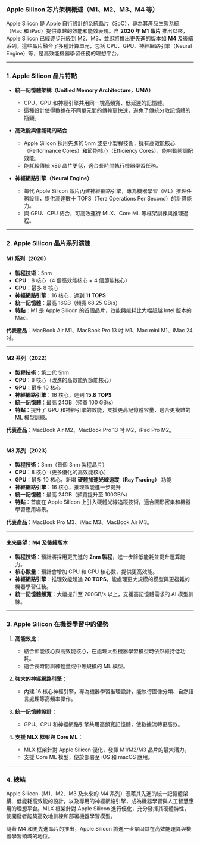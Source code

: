 ### **Apple Silicon 芯片架構概述（M1、M2、M3、M4 等）**

Apple Silicon 是 Apple 自行設計的系統晶片（SoC），專為其產品生態系統（Mac 和 iPad）提供卓越的效能和能效表現。自 **2020 年 M1 晶片** 推出以來，Apple Silicon 已經逐步升級到 M2、M3，並即將推出更先進的版本如 **M4** 及後續系列。這些晶片融合了多種計算單元，包括 CPU、GPU、神經網路引擎（Neural Engine）等，是高效能機器學習任務的理想平台。

---

### **1. Apple Silicon 晶片特點**

- **統一記憶體架構（Unified Memory Architecture，UMA）**  
   - CPU、GPU 和神經引擎共用同一塊高頻寬、低延遲的記憶體。  
   - 這種設計使得數據在不同單元間的傳輸更快速，避免了傳統分散記憶體的瓶頸。  

- **高效能與低能耗的結合**  
   - Apple Silicon 採用先進的 5nm 或更小製程技術，擁有高效能核心（Performance Cores）和節能核心（Efficiency Cores），能夠動態調配效能。  
   - 能耗較傳統 x86 晶片更低，適合長時間執行機器學習任務。  

- **神經網路引擎（Neural Engine）**  
   - 每代 Apple Silicon 晶片內建神經網路引擎，專為機器學習（ML）推理任務設計，提供高達數十 TOPS（Tera Operations Per Second）的計算能力。  
   - 與 GPU、CPU 結合，可高效運行 MLX、Core ML 等框架訓練與推理過程。  

---

### **2. Apple Silicon 晶片系列演進**

#### **M1 系列（2020）**  
- **製程技術**：5nm  
- **CPU**：8 核心（4 個高效能核心 + 4 個節能核心）  
- **GPU**：最多 8 核心  
- **神經網路引擎**：16 核心，達到 **11 TOPS**  
- **統一記憶體**：最高 16GB（頻寬 68.25 GB/s）  
- **特點**：M1 是 Apple Silicon 的首個晶片，效能與能耗比大幅超越 Intel 版本的 Mac。  

**代表產品**：MacBook Air M1、MacBook Pro 13 吋 M1、Mac mini M1、iMac 24 吋。  

---

#### **M2 系列（2022）**  
- **製程技術**：第二代 5nm  
- **CPU**：8 核心（改進的高效能與節能核心）  
- **GPU**：最多 10 核心  
- **神經網路引擎**：16 核心，達到 **15.8 TOPS**  
- **統一記憶體**：最高 24GB（頻寬 100 GB/s）  
- **特點**：提升了 GPU 和神經引擎的效能，支援更高記憶體容量，適合更複雜的 ML 模型訓練。  

**代表產品**：MacBook Air M2、MacBook Pro 13 吋 M2、iPad Pro M2。  

---

#### **M3 系列（2023）**  
- **製程技術**：3nm（首個 3nm 製程晶片）  
- **CPU**：8 核心（更多優化的高效能核心）  
- **GPU**：最多 10 核心，新增 **硬體加速光線追蹤（Ray Tracing）** 功能  
- **神經網路引擎**：16 核心，推理效能進一步提升  
- **統一記憶體**：最高 24GB（頻寬提升至 100GB/s）  
- **特點**：首度在 Apple Silicon 上引入硬體光線追蹤技術，適合圖形密集和機器學習應用場景。  

**代表產品**：MacBook Pro M3、iMac M3、MacBook Air M3。  

---

#### **未來展望：M4 及後續版本**  
- **製程技術**：預計將採用更先進的 **2nm 製程**，進一步降低能耗並提升運算能力。  
- **核心數量**：預計會增加 CPU 和 GPU 核心數，提供更高效能。  
- **神經網路引擎**：推理效能超過 **20 TOPS**，能處理更大規模的模型與更複雜的機器學習任務。  
- **統一記憶體頻寬**：大幅提升至 200GB/s 以上，支援高記憶體需求的 AI 模型訓練。  

---

### **3. Apple Silicon 在機器學習中的優勢**

1. **高能效比**：  
   - 結合節能核心與高效能核心，在處理大型機器學習模型時依然維持低功耗。  
   - 適合長時間訓練輕量或中等規模的 ML 模型。

2. **強大的神經網路引擎**：  
   - 內建 16 核心神經引擎，專為機器學習推理設計，能執行圖像分類、自然語言處理等高頻率操作。

3. **統一記憶體設計**：  
   - GPU、CPU 和神經網路引擎共用高頻寬記憶體，使數據流轉更高效。  

4. **支援 MLX 框架與 Core ML**：  
   - MLX 框架針對 Apple Silicon 優化，發揮 M1/M2/M3 晶片的最大潛力。  
   - 支援 Core ML 模型，便於部署至 iOS 和 macOS 應用。  

---

### **4. 總結**

Apple Silicon（M1、M2、M3 及未來的 M4 系列）憑藉其先進的統一記憶體架構、低能耗高效能的設計，以及專用的神經網路引擎，成為機器學習與人工智慧應用的理想平台。MLX 框架針對 Apple Silicon 進行優化，充分發揮其硬體特性，使開發者能夠高效地訓練和部署機器學習模型。

隨著 M4 和更先進晶片的推出，Apple Silicon 將進一步鞏固其在高效能運算與機器學習領域的地位。